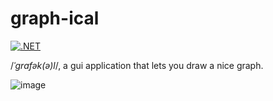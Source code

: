 # graph-ical

[![.NET](https://github.com/duydang2311/graph-ical/actions/workflows/dotnet.yml/badge.svg)](https://github.com/duydang2311/graph-ical/actions/workflows/dotnet.yml)

/*ˈɡrafək(ə)l*/, a gui application that lets you draw a nice graph.

![image](https://i.imgur.com/OVYSPmt.png)
